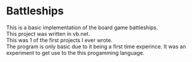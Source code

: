 # Battleships <br />
This is a basic implementation of the board game battleships. <br/>
This project was written in vb.net. <br />
This was 1 of the first projects I ever wrote. <br />
The program is only basic due to it being a first time experince. It was an experiment to get use to the this progamming language. 

